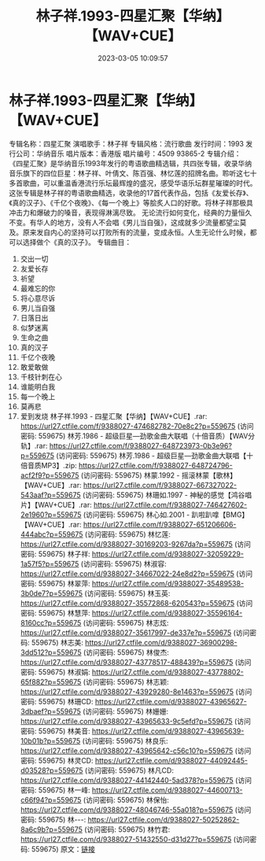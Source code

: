 ﻿---
title: 林子祥.1993-四星汇聚【华纳】【WAV+CUE】
date: 2023-03-05 10:09:57
categories: WAV车载音乐、镜像
tags: 华语中文
---
# 林子祥.1993-四星汇聚【华纳】【WAV+CUE】

专辑名称：四星汇聚
演唱歌手：林子祥
专辑风格：流行歌曲
发行时间：1993
发行公司：华纳音乐
唱片版本：香港版
唱片编号：4509 93865-2
专辑介绍：
《四星汇聚》是华纳音乐1993年发行的粤语歌曲精选辑，共四张专辑，收录华纳音乐旗下的四位巨星：林子祥、叶倩文、陈百强、林忆莲的招牌名曲。聆听这七十多首歌曲，可以重温香港流行乐坛最辉煌的盛况，感受华语乐坛群星璀璨的时代。
这张专辑是林子祥的粤语歌曲精选，收录他的17首代表作品，包括《友爱长存》、《真的汉子》、《千亿个夜晚》、《每一个晚上》等脍炙人口的好歌。将林子祥那极具冲击力和爆破力的嗓音，表现得淋漓尽致。
无论流行如何变化，经典的力量恒久不变。有华人的地方，没有人不会唱《男儿当自强》，这成就多少流量都望尘莫及。原来发自内心的坚持可以打败所有的流量，变成永恒。人生无论什么时候，都可以选择做个《真的汉子》。
专辑曲目：
01. 交出一切
02. 友爱长存
03. 祈望
04. 最难忘的你
05. 将心意尽诉
06. 男儿当自强
07. 日落日出
08. 似梦迷离
09. 生命之曲
10. 真的汉子
11. 千亿个夜晚
12. 敢爱敢做
13. 千枝针刺在心
14. 谁能明白我
15. 每一个晚上
16. 莫再悲
17. 爱到发烧
林子祥.1993 - 四星汇聚【华纳】【WAV+CUE】.rar: https://url27.ctfile.com/f/9388027-474682782-70e8c2?p=559675
(访问密码: 559675)
林芳.1986 - 超级巨星—劲歌金曲大联唱（十倍音质）【WAV分轨】.rar: https://url27.ctfile.com/f/9388027-648723973-0b3e96?p=559675
(访问密码: 559675)
林芳.1986 - 超级巨星—劲歌金曲大联唱【十倍音质MP3】.zip: https://url27.ctfile.com/f/9388027-648724796-acf2f9?p=559675
(访问密码: 559675)
林蒙.1992 - 摇滚林蒙【歌林】【WAV+CUE】.rar: https://url27.ctfile.com/f/9388027-667327022-543aaf?p=559675
(访问密码: 559675)
林珊如.1997 - 神秘的感觉【鸿谷唱片】【WAV+CUE】.rar: https://url27.ctfile.com/f/9388027-746427602-2e1960?p=559675
(访问密码: 559675)
林心如.2001 - 趴啦趴嗱【BMG】【WAV+CUE】.rar: https://url27.ctfile.com/f/9388027-651206606-444abc?p=559675
(访问密码: 559675)
林忆莲: https://url27.ctfile.com/d/9388027-30169203-9267da?p=559675
(访问密码: 559675)
林子祥: https://url27.ctfile.com/d/9388027-32059229-1a57f5?p=559675
(访问密码: 559675)
林淑容: https://url27.ctfile.com/d/9388027-34667022-24e8d2?p=559675
(访问密码: 559675)
林翠萍: https://url27.ctfile.com/d/9388027-35489538-3b0de7?p=559675
(访问密码: 559675)
林玉英: https://url27.ctfile.com/d/9388027-35572868-620543?p=559675
(访问密码: 559675)
林慧萍: https://url27.ctfile.com/d/9388027-35596164-8160cc?p=559675
(访问密码: 559675)
林志炫: https://url27.ctfile.com/d/9388027-35617997-de337e?p=559675
(访问密码: 559675)
林志美: https://url27.ctfile.com/d/9388027-36900298-3dd512?p=559675
(访问密码: 559675)
林俊杰: https://url27.ctfile.com/d/9388027-43778517-488439?p=559675
(访问密码: 559675)
林淑娟: https://url27.ctfile.com/d/9388027-43778802-65f882?p=559675
(访问密码: 559675)
林志颖: https://url27.ctfile.com/d/9388027-43929280-8e1463?p=559675
(访问密码: 559675)
林珊CD: https://url27.ctfile.com/d/9388027-43965627-3dbaef?p=559675
(访问密码: 559675)
林姗姗: https://url27.ctfile.com/d/9388027-43965633-9c5efd?p=559675
(访问密码: 559675)
林美音: https://url27.ctfile.com/d/9388027-43965639-10b01b?p=559675
(访问密码: 559675)
林良乐: https://url27.ctfile.com/d/9388027-43965642-c56c10?p=559675
(访问密码: 559675)
林灵CD: https://url27.ctfile.com/d/9388027-44092445-d03528?p=559675
(访问密码: 559675)
林凡CD: https://url27.ctfile.com/d/9388027-44142440-5ad378?p=559675
(访问密码: 559675)
林一峰: https://url27.ctfile.com/d/9388027-44600713-c66f94?p=559675
(访问密码: 559675)
林保怡: https://url27.ctfile.com/d/9388027-48046746-55a018?p=559675
(访问密码: 559675)
林---: https://url27.ctfile.com/d/9388027-50252862-8a6c9b?p=559675
(访问密码: 559675)
林竹君: https://url27.ctfile.com/d/9388027-51432550-d31d27?p=559675
(访问密码: 559675)
原文：[链接](https://blog.sina.com.cn/s/blog_1647c7e76010310yi.html)